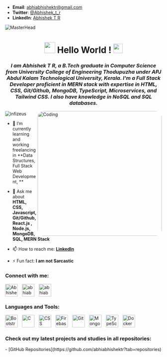 - **Email**: [abhiabhishektr@gmail.com](mailto:abhiabhishektr@gmail.com)
- **Twitter**: [@Abhishek_t_r](https://twitter.com/Abhishek_t_r)
- **LinkedIn**: [Abhishek T R](https://www.linkedin.com/in/abhiabhishektr/)

![MasterHead](https://jusmarktech.com/public/a/images/pages/web_development.gif)
<h1 align="center"><img src="https://c.tenor.com/SNL9_xhZl9oAAAAi/waving-hand-joypixels.gif" width="35px" height="35px" alt=""> Hello World ! <img src="https://c.tenor.com/fmM4QaupL4wAAAAj/earth-png.gif" alr="" width="30px" height="30px"></h1>
<h3 align="center"><i>I am Abhishek T R, a B.Tech graduate in Computer Science from University College of Engineering Thodupuzha under APJ Abdul Kalam Technological University, Kerala. I'm a Full Stack Developer proficient in MERN stack with expertise in HTML, CSS, Git/Github, MongoDB, TypeScript, Microservices, and Tailwind CSS. I also have knowledge in NoSQL and SQL databases.</i></h3>
<img align="right" alt="Coding" width="400" src="https://cdn.dribbble.com/users/1162077/screenshots/3848914/programmer.gif" style="display: block; border-radius: 20px;">

<p align="left"><img src="https://komarev.com/ghpvc/?username=infizeus&label=Profile%20views&color=0e75b6&style=flat" alt="infizeus" /> </p>



- 🌱 I’m currently learning and working freelancing in **Data Structures, Full Stack Web Development, **

- 💬 Ask me about **HTML, CSS, Javascript, Git/Github, React.js , Node.js, MongoDB, SQL, MERN Stack**

- 📫 How to reach me: **[LinkedIn](https://www.linkedin.com/in/abhiabhishektr/)**

- ⚡ Fun fact: **I am not Sarcastic**

<h3 align="left">Connect with me:</h3>
<p align="left">
<a href="https://twitter.com/Abhishek_t_r" target="_blank"><img align="center" src="https://img.icons8.com/color/48/000000/twitter--v1.png" alt="Abhishek_t_r" height="40" width="40" style="margin-right: 10px;" /></a>
<a href="https://www.linkedin.com/in/abhiabhishektr/" target="_blank"><img align="center" src="https://img.icons8.com/color/48/000000/linkedin.png" alt="abhiabhishektr" height="40" width="40" style="margin-right: 10px;" /></a>
<a href="mailto:abhiabhishektr@gmail.com" target="_blank"><img align="center" src="https://img.icons8.com/fluent/48/000000/gmail--v2.png" alt="abhiabhishektr" height="40" width="40" style="margin-right: 10px;" /></a>
</p>



<h3 align="left">Languages and Tools:</h3>
<p align="left"> 
    <img src="https://img.icons8.com/color/48/000000/bootstrap.png" alt="Bootstrap" height="40" style="margin-right: 10px;">
    <img src="https://img.icons8.com/color/48/000000/c-programming.png" alt="C" height="40" style="margin-right: 10px;">
    <img src="https://img.icons8.com/color/48/000000/css3.png" alt="CSS" height="40" style="margin-right: 10px;">
    <img src="https://img.icons8.com/color/48/000000/firebase.png" alt="Firebase" height="40" style="margin-right: 10px;">
    <img src="https://img.icons8.com/color/48/000000/git.png" alt="Git" height="40" style="margin-right: 10px;">
    <img src="https://img.icons8.com/color/48/000000/mongodb.png" alt="MongoDB" height="40" style="margin-right: 10px;">
    <img src="https://img.icons8.com/color/48/000000/typescript.png" alt="TypeScript" height="40" style="margin-right: 10px;">
    <img src="https://img.icons8.com/fluency/48/000000/docker.png" alt="Docker" height="40" style="margin-right: 10px;">

</p>

<h3 align="left">Check out my latest projects and studies in all repositories:</h3>
- [GitHub Repositories](https://github.com/abhiabhishektr?tab=repositories)
